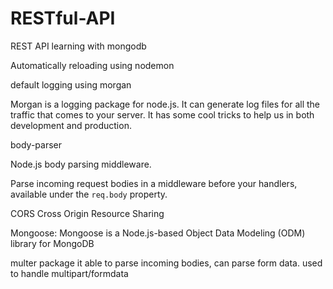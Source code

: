 # RESTful-API
REST API learning with mongodb

Automatically reloading using nodemon

default logging using morgan

Morgan is a logging package for node.js. It can generate log files for all the traffic that comes to your server. It has some cool tricks to help us in both development and production.

body-parser

Node.js body parsing middleware.

Parse incoming request bodies in a middleware before your handlers, available under the `req.body` property.

CORS Cross Origin Resource Sharing

Mongoose: 
Mongoose is a Node.js-based Object Data Modeling (ODM) library for MongoDB

multer package
it able to parse incoming bodies, can parse form data. used to handle multipart/formdata